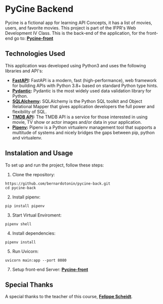 # PyCine Backend

Pycine is a fictional app for learning API Concepts, it has a list of movies, users, and favorite movies. This project is part of the IFPR's Web Development IV Class. This is the back-end of the application, for the front-end go to: **[Pycine-front](https://github.com/bernardotonin/pycine-front)**


## Technologies Used

This application was developed using Python3 and uses the following libraries and API's:

- **[FastAPI](https://fastapi.tiangolo.com/):** FastAPI is a modern, fast (high-performance), web framework for building APIs with Python 3.8+ based on standard Python type hints.
- **[Pydantic](https://docs.pydantic.dev/latest/):** Pydantic is the most widely used data validation library for Python.
- **[SQLAlchemy](https://www.sqlalchemy.org/):** SQLAlchemy is the Python SQL toolkit and Object Relational Mapper that gives application developers the full power and flexibility of SQL.
- **[TMDB API](https://developer.themoviedb.org/docs):** The TMDB API is a service for those interested in using movie, TV show or actor images and/or data in your application.
- **[Pipenv](https://pipenv.pypa.io/en/latest/):**  Pipenv is a Python virtualenv management tool that supports a multitude of systems and nicely bridges the gaps between pip, python and virtualenv.

## Instalation and Usage
To set up and run the project, follow these steps:
1. Clone the repository:
```
https://github.com/bernardotonin/pycine-back.git
cd pycine-back
 ```
 2. Install pipenv:
 ```
pip install pipenv
 ```
 3. Start Virtual Enviroment:
  ```
 pipenv shell
 ```
 4. Install dependencies:
 ```
pipenv install
 ```
5. Run Uvicorn:
```
uvicorn main:app --port 8080
 ```

7. Setup front-end Server: **[Pycine-front](https://github.com/bernardotonin/pycine-front)**

## Special Thanks

A special thanks to the teacher of this course, **[Felippe Scheidt](https://github.com/fscheidt)**.
